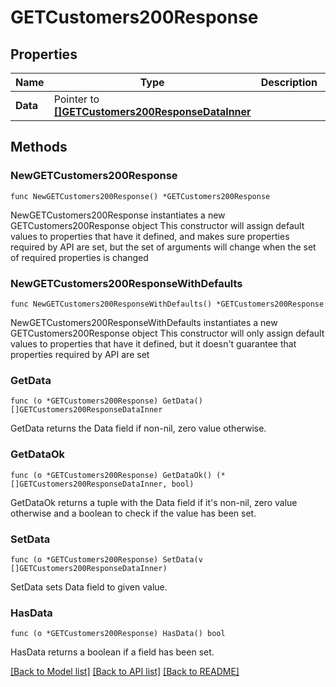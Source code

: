 # GETCustomers200Response

## Properties

Name | Type | Description | Notes
------------ | ------------- | ------------- | -------------
**Data** | Pointer to [**[]GETCustomers200ResponseDataInner**](GETCustomers200ResponseDataInner.md) |  | [optional] 

## Methods

### NewGETCustomers200Response

`func NewGETCustomers200Response() *GETCustomers200Response`

NewGETCustomers200Response instantiates a new GETCustomers200Response object
This constructor will assign default values to properties that have it defined,
and makes sure properties required by API are set, but the set of arguments
will change when the set of required properties is changed

### NewGETCustomers200ResponseWithDefaults

`func NewGETCustomers200ResponseWithDefaults() *GETCustomers200Response`

NewGETCustomers200ResponseWithDefaults instantiates a new GETCustomers200Response object
This constructor will only assign default values to properties that have it defined,
but it doesn't guarantee that properties required by API are set

### GetData

`func (o *GETCustomers200Response) GetData() []GETCustomers200ResponseDataInner`

GetData returns the Data field if non-nil, zero value otherwise.

### GetDataOk

`func (o *GETCustomers200Response) GetDataOk() (*[]GETCustomers200ResponseDataInner, bool)`

GetDataOk returns a tuple with the Data field if it's non-nil, zero value otherwise
and a boolean to check if the value has been set.

### SetData

`func (o *GETCustomers200Response) SetData(v []GETCustomers200ResponseDataInner)`

SetData sets Data field to given value.

### HasData

`func (o *GETCustomers200Response) HasData() bool`

HasData returns a boolean if a field has been set.


[[Back to Model list]](../README.md#documentation-for-models) [[Back to API list]](../README.md#documentation-for-api-endpoints) [[Back to README]](../README.md)


